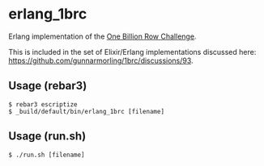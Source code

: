 # erlang_1brc

Erlang implementation of the [One Billion Row
Challenge](https://www.morling.dev/blog/one-billion-row-challenge/).

This is included in the set of Elixir/Erlang implementations discussed
here: https://github.com/gunnarmorling/1brc/discussions/93.

## Usage (rebar3)

```shell
$ rebar3 escriptize
$ _build/default/bin/erlang_1brc [filename]
```

## Usage (run.sh)

```shell
$ ./run.sh [filename]
```
